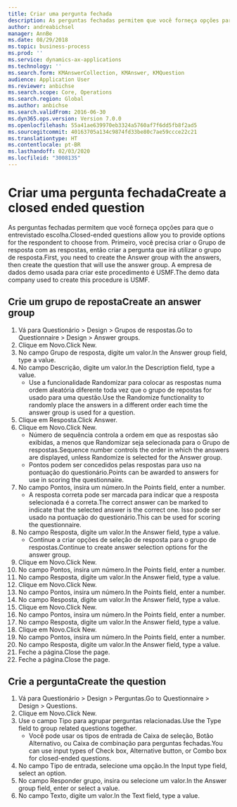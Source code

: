 ```yaml
---
title: Criar uma pergunta fechada
description: As perguntas fechadas permitem que você forneça opções para que o entrevistado escolha.
author: andreabichsel
manager: AnnBe
ms.date: 08/29/2018
ms.topic: business-process
ms.prod: ''
ms.service: dynamics-ax-applications
ms.technology: ''
ms.search.form: KMAnswerCollection, KMAnswer, KMQuestion
audience: Application User
ms.reviewer: anbichse
ms.search.scope: Core, Operations
ms.search.region: Global
ms.author: anbichse
ms.search.validFrom: 2016-06-30
ms.dyn365.ops.version: Version 7.0.0
ms.openlocfilehash: 55a41ae639970eb3324a5760af7f6dd5fb8f2ad5
ms.sourcegitcommit: 40163705a134c9874fd33be80c7ae59ccce22c21
ms.translationtype: HT
ms.contentlocale: pt-BR
ms.lasthandoff: 02/03/2020
ms.locfileid: "3008135"
---
```

# <a name="create-a-closed-ended-question"></a><span data-ttu-id="eae4b-103">Criar uma pergunta fechada</span><span class="sxs-lookup"><span data-stu-id="eae4b-103">Create a closed ended question</span></span>



<span data-ttu-id="eae4b-104">As perguntas fechadas permitem que você forneça opções para que o entrevistado escolha.</span><span class="sxs-lookup"><span data-stu-id="eae4b-104">Closed-ended questions allow you to provide options for the respondent to choose from.</span></span> <span data-ttu-id="eae4b-105">Primeiro, você precisa criar o Grupo de resposta com as respostas, então criar a pergunta que irá utilizar o grupo de resposta.</span><span class="sxs-lookup"><span data-stu-id="eae4b-105">First, you need to create the Answer group with the answers, then create the question that will use the answer group.</span></span> <span data-ttu-id="eae4b-106">A empresa de dados demo usada para criar este procedimento é USMF.</span><span class="sxs-lookup"><span data-stu-id="eae4b-106">The demo data company used to create this procedure is USMF.</span></span>


## <a name="create-an-answer-group"></a><span data-ttu-id="eae4b-107">Crie um grupo de reposta</span><span class="sxs-lookup"><span data-stu-id="eae4b-107">Create an answer group</span></span>
1. <span data-ttu-id="eae4b-108">Vá para Questionário > Design > Grupos de respostas.</span><span class="sxs-lookup"><span data-stu-id="eae4b-108">Go to Questionnaire > Design > Answer groups.</span></span>
2. <span data-ttu-id="eae4b-109">Clique em Novo.</span><span class="sxs-lookup"><span data-stu-id="eae4b-109">Click New.</span></span>
3. <span data-ttu-id="eae4b-110">No campo Grupo de resposta, digite um valor.</span><span class="sxs-lookup"><span data-stu-id="eae4b-110">In the Answer group field, type a value.</span></span>
4. <span data-ttu-id="eae4b-111">No campo Descrição, digite um valor.</span><span class="sxs-lookup"><span data-stu-id="eae4b-111">In the Description field, type a value.</span></span>
    * <span data-ttu-id="eae4b-112">Use a funcionalidade Randomizar para colocar as respostas numa ordem aleatória diferente toda vez que o grupo de repostas for usado para uma questão.</span><span class="sxs-lookup"><span data-stu-id="eae4b-112">Use the Randomize functionality to randomly place the answers in a different order each time the answer group is used for a question.</span></span>  
5. <span data-ttu-id="eae4b-113">Clique em Resposta.</span><span class="sxs-lookup"><span data-stu-id="eae4b-113">Click Answer.</span></span>
6. <span data-ttu-id="eae4b-114">Clique em Novo.</span><span class="sxs-lookup"><span data-stu-id="eae4b-114">Click New.</span></span>
    * <span data-ttu-id="eae4b-115">Número de sequência controla a ordem em que as respostas são exibidas, a menos que Randomizar seja selecionada para o Grupo de respostas.</span><span class="sxs-lookup"><span data-stu-id="eae4b-115">Sequence number controls the order in which the answers are displayed, unless Randomize is selected for the Answer group.</span></span>  
    * <span data-ttu-id="eae4b-116">Pontos podem ser concedidos pelas respostas para uso na pontuação do questionário.</span><span class="sxs-lookup"><span data-stu-id="eae4b-116">Points can be awarded to answers for use in scoring the questionnaire.</span></span>  
7. <span data-ttu-id="eae4b-117">No campo Pontos, insira um número.</span><span class="sxs-lookup"><span data-stu-id="eae4b-117">In the Points field, enter a number.</span></span>
    * <span data-ttu-id="eae4b-118">A resposta correta pode ser marcada para indicar que a resposta selecionada é a correta.</span><span class="sxs-lookup"><span data-stu-id="eae4b-118">The correct answer can be marked to indicate that the selected answer is the correct one.</span></span> <span data-ttu-id="eae4b-119">Isso pode ser usado na pontuação do questionário.</span><span class="sxs-lookup"><span data-stu-id="eae4b-119">This can be used for scoring the questionnaire.</span></span>  
8. <span data-ttu-id="eae4b-120">No campo Resposta, digite um valor.</span><span class="sxs-lookup"><span data-stu-id="eae4b-120">In the Answer field, type a value.</span></span>
    * <span data-ttu-id="eae4b-121">Continue a criar opções de seleção de resposta para o grupo de respostas.</span><span class="sxs-lookup"><span data-stu-id="eae4b-121">Continue to create answer selection options for the answer group.</span></span>  
9. <span data-ttu-id="eae4b-122">Clique em Novo.</span><span class="sxs-lookup"><span data-stu-id="eae4b-122">Click New.</span></span>
10. <span data-ttu-id="eae4b-123">No campo Pontos, insira um número.</span><span class="sxs-lookup"><span data-stu-id="eae4b-123">In the Points field, enter a number.</span></span>
11. <span data-ttu-id="eae4b-124">No campo Resposta, digite um valor.</span><span class="sxs-lookup"><span data-stu-id="eae4b-124">In the Answer field, type a value.</span></span>
12. <span data-ttu-id="eae4b-125">Clique em Novo.</span><span class="sxs-lookup"><span data-stu-id="eae4b-125">Click New.</span></span>
13. <span data-ttu-id="eae4b-126">No campo Pontos, insira um número.</span><span class="sxs-lookup"><span data-stu-id="eae4b-126">In the Points field, enter a number.</span></span>
14. <span data-ttu-id="eae4b-127">No campo Resposta, digite um valor.</span><span class="sxs-lookup"><span data-stu-id="eae4b-127">In the Answer field, type a value.</span></span>
15. <span data-ttu-id="eae4b-128">Clique em Novo.</span><span class="sxs-lookup"><span data-stu-id="eae4b-128">Click New.</span></span>
16. <span data-ttu-id="eae4b-129">No campo Pontos, insira um número.</span><span class="sxs-lookup"><span data-stu-id="eae4b-129">In the Points field, enter a number.</span></span>
17. <span data-ttu-id="eae4b-130">No campo Resposta, digite um valor.</span><span class="sxs-lookup"><span data-stu-id="eae4b-130">In the Answer field, type a value.</span></span>
18. <span data-ttu-id="eae4b-131">Clique em Novo.</span><span class="sxs-lookup"><span data-stu-id="eae4b-131">Click New.</span></span>
19. <span data-ttu-id="eae4b-132">No campo Pontos, insira um número.</span><span class="sxs-lookup"><span data-stu-id="eae4b-132">In the Points field, enter a number.</span></span>
20. <span data-ttu-id="eae4b-133">No campo Resposta, digite um valor.</span><span class="sxs-lookup"><span data-stu-id="eae4b-133">In the Answer field, type a value.</span></span>
21. <span data-ttu-id="eae4b-134">Feche a página.</span><span class="sxs-lookup"><span data-stu-id="eae4b-134">Close the page.</span></span>
22. <span data-ttu-id="eae4b-135">Feche a página.</span><span class="sxs-lookup"><span data-stu-id="eae4b-135">Close the page.</span></span>

## <a name="create-the-question"></a><span data-ttu-id="eae4b-136">Crie a pergunta</span><span class="sxs-lookup"><span data-stu-id="eae4b-136">Create the question</span></span>
1. <span data-ttu-id="eae4b-137">Vá para Questionário > Design > Perguntas.</span><span class="sxs-lookup"><span data-stu-id="eae4b-137">Go to Questionnaire > Design > Questions.</span></span>
2. <span data-ttu-id="eae4b-138">Clique em Novo.</span><span class="sxs-lookup"><span data-stu-id="eae4b-138">Click New.</span></span>
3. <span data-ttu-id="eae4b-139">Use o campo Tipo para agrupar perguntas relacionadas.</span><span class="sxs-lookup"><span data-stu-id="eae4b-139">Use the Type field to group related questions together.</span></span>
    * <span data-ttu-id="eae4b-140">Você pode usar os tipos de entrada de Caixa de seleção, Botão Alternativo, ou Caixa de combinação para perguntas fechadas.</span><span class="sxs-lookup"><span data-stu-id="eae4b-140">You can use input types of Check box, Alternative button, or Combo box for closed-ended questions.</span></span>  
4. <span data-ttu-id="eae4b-141">No campo Tipo de entrada, selecione uma opção.</span><span class="sxs-lookup"><span data-stu-id="eae4b-141">In the Input type field, select an option.</span></span>
5. <span data-ttu-id="eae4b-142">No campo Responder grupo, insira ou selecione um valor.</span><span class="sxs-lookup"><span data-stu-id="eae4b-142">In the Answer group field, enter or select a value.</span></span>
6. <span data-ttu-id="eae4b-143">No campo Texto, digite um valor.</span><span class="sxs-lookup"><span data-stu-id="eae4b-143">In the Text field, type a value.</span></span>

